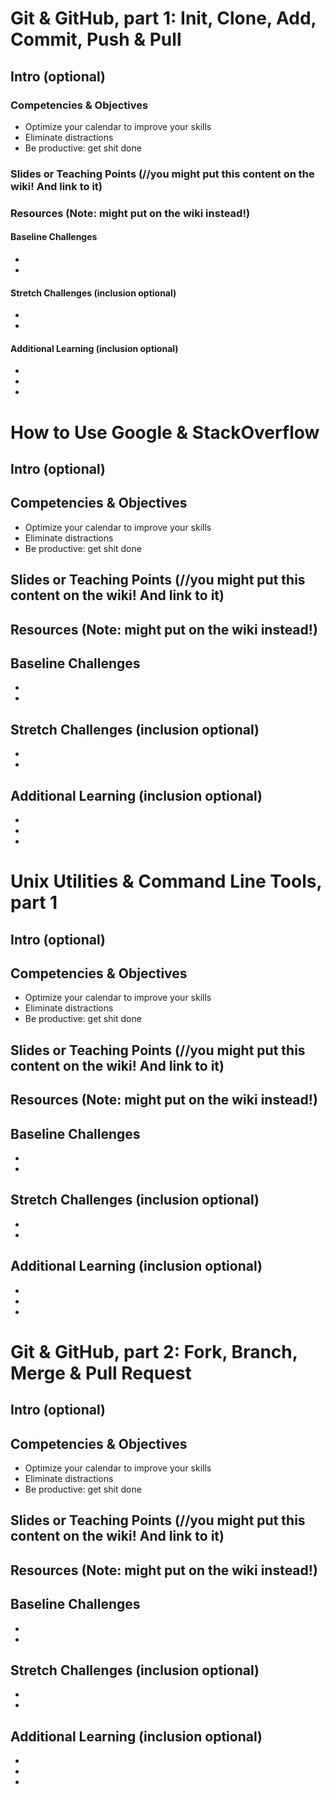 # Git & GitHub, part 1: Init, Clone, Add, Commit, Push & Pull


## Intro (optional)

### Competencies & Objectives
* Optimize your calendar to improve your skills
* Eliminate distractions
* Be productive: get shit done

### Slides or Teaching Points (//you might put this content on the wiki! And link to it)

### Resources (Note: might put on the wiki instead!)

#### Baseline Challenges
* 
*

#### Stretch Challenges (inclusion optional)
* 
*

#### Additional Learning (inclusion optional)
* 
*
*



# How to Use Google & StackOverflow

## Intro (optional)

## Competencies & Objectives
* Optimize your calendar to improve your skills
* Eliminate distractions
* Be productive: get shit done

## Slides or Teaching Points (//you might put this content on the wiki! And link to it)

## Resources (Note: might put on the wiki instead!)

## Baseline Challenges
* 
*

## Stretch Challenges (inclusion optional)
* 
*

## Additional Learning (inclusion optional)
* 
*
*


# Unix Utilities & Command Line Tools, part 1

## Intro (optional)

## Competencies & Objectives
* Optimize your calendar to improve your skills
* Eliminate distractions
* Be productive: get shit done

## Slides or Teaching Points (//you might put this content on the wiki! And link to it)

## Resources (Note: might put on the wiki instead!)

## Baseline Challenges
* 
*

## Stretch Challenges (inclusion optional)
* 
*

## Additional Learning (inclusion optional)
* 
*
*


# Git & GitHub, part 2: Fork, Branch, Merge & Pull Request

## Intro (optional)

## Competencies & Objectives
* Optimize your calendar to improve your skills
* Eliminate distractions
* Be productive: get shit done

## Slides or Teaching Points (//you might put this content on the wiki! And link to it)

## Resources (Note: might put on the wiki instead!)

## Baseline Challenges
* 
*

## Stretch Challenges (inclusion optional)
* 
*

## Additional Learning (inclusion optional)
* 
*
*
